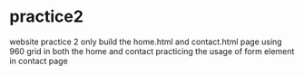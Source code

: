 practice2
=========

website practice 2
only build the home.html and contact.html page
using 960 grid in both the home and contact
practicing the usage of form element in contact page
